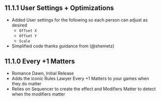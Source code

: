 ## 11.1.1 User Settings + Optimizations
- Added User settings for the following so each person can adjust as desired
  - `Offset X`
  - `Offset Y`
  - `Scale`
- Simplified code thanks guidance from (@shemetz)
## 11.1.0 Every +1 Matters
- Romance Dawn, Initial Release
- Adds the iconic Rules Lawyer Every +1 Matters to your games when they do matter
- Relies on Sequencer to create the effect and Modifiers Matter to detect when the modifiers matter 
